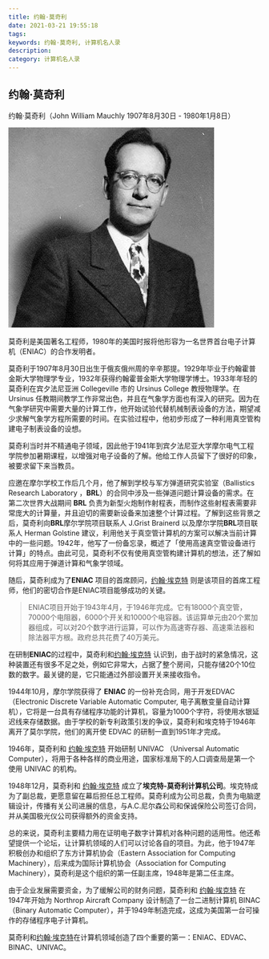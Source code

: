 ```yaml
---
title: 约翰·莫奇利
date: 2021-03-21 19:55:18
tags: 
keywords: 约翰·莫奇利, 计算机名人录
description: 
category: 计算机名人录
---
```


## 约翰·莫奇利

约翰·莫奇利（John William Mauchly 1907年8月30日 - 1980年1月8日）

![img](20210321-john-mauchly/MauchlyPortrait.jpg)

莫奇利是美国著名工程师，1980年的美国时报将他形容为一名世界首台电子计算机（ENIAC）的合作发明者。

莫奇利于1907年8月30日出生于俄亥俄州周的辛辛那提。1929年毕业于约翰霍普金斯大学物理学专业，1932年获得约翰霍普金斯大学物理学博士。1933年年轻的莫奇利在宾夕法尼亚洲 Collegeville 市的 Ursinus College 教授物理学。在 Ursinus 任教期间教学工作非常出色，并且在气象学方面也有深入的研究。因为在气象学研究中需要大量的计算工作，他开始试验代替机械制表设备的方法，期望减少求解气象学方程所需要的时间。在实验过程中，他初步形成了一种利用真空管构建电子制表设备的设想。

莫奇利当时并不精通电子领域，因此他于1941年到宾夕法尼亚大学摩尔电气工程学院参加暑期课程，以增强对电子设备的了解。他给工作人员留下了很好的印象，被要求留下来当教员。

应邀在摩尔学校工作后几个月，他了解到学校与军方弹道研究实验室（Ballistics Research Laboratory ，**BRL**）的合同中涉及一些弹道问题计算设备的需求。在第二次世界大战期间 **BRL** 负责为新型火炮制作射程表，而制作这些射程表需要非常庞大的计算量，并且迫切的需要新设备来加速整个计算过程。了解到这些背景之后，莫奇利向**BRL**摩尔学院项目联系人 J.Grist Brainerd 以及摩尔学院**BRL**项目联系人 Herman Golstine 建议，利用他关于真空管计算机的方案可以解决当前计算中的一些问题。1942年，他写了一份备忘录，概述了「使用高速真空管设备进行计算」的特点。由此可见，莫奇利不仅有使用真空管构建计算机的想法，还了解如何将其应用于弹道计算和气象学领域。 

随后，莫奇利成为了**ENIAC** 项目的首席顾问，[约翰·埃克特](http://edulinks.cn/2021/03/12/20210314-john-eckert/) 则是该项目的首席工程师，他们的密切合作是ENIAC项目能够成功的关键。

> ENIAC项目开始于1943年4月，于1946年完成。它有18000个真空管，70000个电阻器，6000个开关和10000个电容器。该运算单元由20个累加器组成，可以对20个数字进行运算，可以作为高速寄存器、高速乘法器和除法器平方根。政府总共花费了40万美元。

在研制**ENIAC**的过程中，莫奇利和[约翰·埃克特](http://edulinks.cn/2021/03/12/20210314-john-eckert/) 认识到，由于战时的紧急情况，这种装置还有很多不足之处，例如它非常大，占据了整个房间，只能存储20个10位数的数字。最关键的是，它只能通过外部设置开关来接收指令。

1944年10月，摩尔学院获得了 **ENIAC** 的一份补充合同，用于开发EDVAC（Electronic Discrete Variable Automatic Computer, 电子离散变量自动计算机），它将是一台具有存储程序功能的计算机，容量为1000个字符，将使用水银延迟线来存储数据。由于学校的新专利政策引发的争议，莫奇利和埃克特于1946年离开了莫尔学院，他们的离开使 EDVAC 的研制一直到1951年才完成。

1946年，莫奇利和 [约翰·埃克特](http://edulinks.cn/2021/03/12/20210314-john-eckert/) 开始研制 UNIVAC （Universal Automatic Computer），将用于各种各样的商业用途，国家标准局下的人口调查局是第一个使用 UNIVAC 的机构。

1948年12月，莫奇利和 [约翰·埃克特](http://edulinks.cn/2021/03/12/20210314-john-eckert/) 成立了**埃克特-莫奇利计算机公司**。埃克特成为了副总裁，更愿意留在幕后担任总工程师。莫奇利成为公司总裁，负责为电脑逻辑设计，传播有关公司进展的信息，与A.C.尼尔森公司和保诚保险公司签订合同，并从美国极光仪公司获得额外的资金支持。

总的来说，莫奇利主要精力用在证明电子数字计算机对各种问题的适用性。他还希望提供一个论坛，让计算机领域的人们可以讨论各自的项目。为此，他于1947年积极创办和组织了东方计算机协会（Eastern Association for Computing Machinery），后来成为国际计算机协会（Association for Computing Machinery），莫奇利是这个组织的第一任副主席，1948年是第二任主席。

由于企业发展需要资金，为了缓解公司的财务问题，莫奇利和 [约翰·埃克特](http://edulinks.cn/2021/03/12/20210314-john-eckert/) 在1947年开始为 Northrop Aircraft Company 设计制造了一台二进制计算机 BINAC （Binary Automatic Computer），并于1949年制造完成，这成为美国第一台可操作的存储程序电子计算机。

莫奇利和[约翰·埃克特](http://edulinks.cn/2021/03/12/20210314-john-eckert/)在计算机领域创造了四个重要的第一：ENIAC、EDVAC、BINAC、UNIVAC。